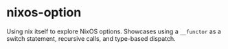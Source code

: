 # nixos-option

Using nix itself to explore NixOS options. Showcases using a `__functor` as a switch statement, recursive calls, and type-based dispatch.
